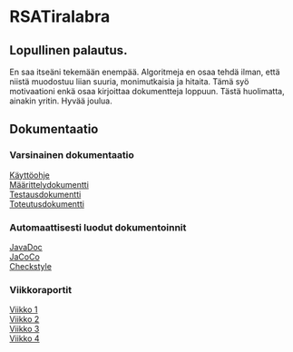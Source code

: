 # RSATiralabra

## Lopullinen palautus.

En saa itseäni tekemään enempää. Algoritmeja en osaa tehdä ilman, että niistä muodostuu liian suuria, monimutkaisia ja hitaita. Tämä syö motivaationi enkä osaa kirjoittaa dokumentteja loppuun. Tästä huolimatta, ainakin yritin. Hyvää joulua.

## Dokumentaatio

### Varsinainen dokumentaatio
[Käyttöohje](dokumentaatio/Käyttöohje.md)
\
[Määrittelydokumentti](dokumentaatio/Määrittelydokumentti.md)
\
[Testausdokumentti](dokumentaatio/Testausdokumentti.md)
\
[Toteutusdokumentti](dokumentaatio/Toteutusdokumentti.md)

### Automaattisesti luodut dokumentoinnit
[JavaDoc](dokumentaatio/JavaDoc/index.html)
\
[JaCoCo](dokumentaatio/JaCoCo/index.html)
\
[Checkstyle](dokumentaatio/Checkstyle/main.html)

### Viikkoraportit
[Viikko 1](dokumentaatio/Viikkoraportit/Viikko1.md)
\
[Viikko 2](dokumentaatio/Viikkoraportit/Viikko2.md)
\
[Viikko 3](dokumentaatio/Viikkoraportit/Viikko3.md)
\
[Viikko 4](dokumentaatio/Viikkoraportit/Viikko4.md)